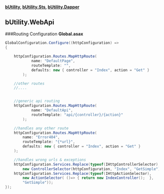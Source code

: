 #### [bUtility](../README.md), [bUtility.Sts](butility.sts.md), [bUtility.Dapper](butility.dapper.md)

## bUtility.WebApi

###Routing Configuration
**Global.asax** 
```c#
GlobalConfiguration.Configure((httpConfiguration) =>
{

    httpConfiguration.Routes.MapHttpRoute(
            name: "DefaultPage",
            routeTemplate: "",
            defaults: new { controller = "Index", action = "Get" }
        );

    //other routes
    //....


    //generic api routing
    httpConfiguration.Routes.MapHttpRoute(
            name: "DefaultApi",
            routeTemplate: "api/{controller}/{action}"
        );

    //handles any other route
    httpConfiguration.Routes.MapHttpRoute(
        name: "Error404",
        routeTemplate: "{*url}",
        defaults: new { controller = "Index", action = "Get" }
    );

    //handles wrong urls & exceptions
    httpConfiguration.Services.Replace(typeof(IHttpControllerSelector), 
        new ControllerSelector(httpConfiguration, "Index", "GetSimple"));
    httpConfiguration.Services.Replace(typeof(IHttpActionSelector), 
        new ActionSelector( ()=> { return new IndexController();  }, 
        "GetSimple"));
});

```

